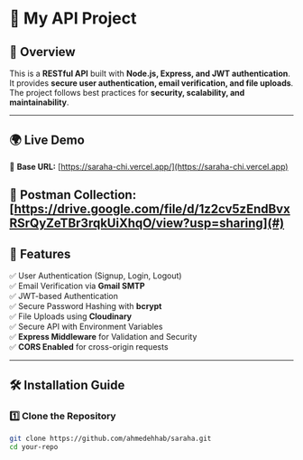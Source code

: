 # 🚀 My API Project

## 📖 Overview
This is a **RESTful API** built with **Node.js, Express, and JWT authentication**. It provides **secure user authentication, email verification, and file uploads**. The project follows best practices for **security, scalability, and maintainability**.

---

## 🌍 Live Demo
🔗 **Base URL:** [https://saraha-chi.vercel.app/](https://saraha-chi.vercel.app)  

📑 **Postman Collection:** [https://drive.google.com/file/d/1z2cv5zEndBvxRSrQyZeTBr3rqkUiXhqO/view?usp=sharing](#) 
---

## 📂 Features
✅ User Authentication (Signup, Login, Logout)  
✅ Email Verification via **Gmail SMTP**  
✅ JWT-based Authentication  
✅ Secure Password Hashing with **bcrypt**  
✅ File Uploads using **Cloudinary**  
✅ Secure API with Environment Variables  
✅ **Express Middleware** for Validation and Security  
✅ **CORS Enabled** for cross-origin requests  

---

## 🛠️ Installation Guide

### 1️⃣ Clone the Repository
```sh
git clone https://github.com/ahmedehhab/saraha.git
cd your-repo
